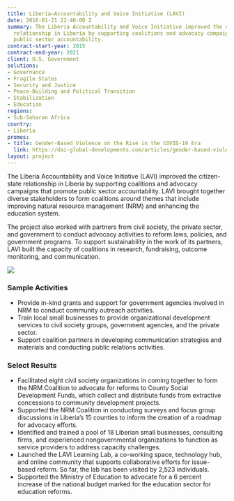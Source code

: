 ```yaml
---
title: Liberia—Accountability and Voice Initiative (LAVI)
date: 2016-01-21 22:40:00 Z
summary: The Liberia Accountability and Voice Initiative improved the citizen-state
  relationship in Liberia by supporting coalitions and advocacy campaigns that promote
  public sector accountability.
contract-start-year: 2015
contract-end-year: 2021
client: U.S. Government
solutions:
- Governance
- Fragile States
- Security and Justice
- Peace-Building and Political Transition
- Stabilization
- Education
regions:
- Sub-Saharan Africa
country:
- Liberia
promos:
- title: Gender-Based Violence on the Rise in the COVID-19 Era
  link: https://dai-global-developments.com/articles/gender-based-violence-on-rise-in-covid-19-era
layout: project
---
```


The Liberia Accountability and Voice Initiative (LAVI) improved the citizen-state relationship in Liberia by supporting coalitions and advocacy campaigns that promote public sector accountability. LAVI brought together diverse stakeholders to form coalitions around themes that include improving natural resource management (NRM) and enhancing the education system.

The project also worked with partners from civil society, the private sector, and government to conduct advocacy activities to reform laws, policies, and government programs. To support sustainability in the work of its partners, LAVI built the capacity of coalitions in research, fundraising, outcome monitoring, and communication.

![][1]

### Sample Activities

* Provide in-kind grants and support for government agencies involved in NRM to conduct community outreach activities.
* Train local small businesses to provide organizational development services to civil society groups, government agencies, and the private sector.
* Support coalition partners in developing communication strategies and materials and conducting public relations activities.

### Select Results

* Facilitated eight civil society organizations in coming together to form the NRM Coalition to advocate for reforms to County Social Development Funds, which collect and distribute funds from extractive concessions to community development projects.
* Supported the NRM Coalition in conducting surveys and focus group discussions in Liberia’s 15 counties to inform the creation of a roadmap for advocacy efforts.
* Identified and trained a pool of 18 Liberian small businesses, consulting firms, and experienced nongovernmental organizations to function as service providers to address capacity challenges.
* Launched the LAVI Learning Lab, a co-working space, technology hub, and online community that supports collaborative efforts for issue-based reform. So far, the lab has been visited by 2,523 individuals.
* Supported the Ministry of Education to advocate for a 6 percent increase of the national budget marked for the education sector for education reforms.

[1]: https://assetify-dai.com/projects/LAVI-pic-for-webpage.jpg
